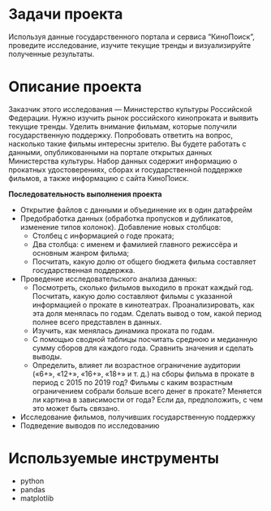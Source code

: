 # Задачи проекта
Используя данные государственного портала и сервиса “КиноПоиск”, проведите исследование, изучите текущие тренды и визуализируйте полученные результаты.
# Описание проекта
Заказчик этого исследования — Министерство культуры Российской Федерации.
Нужно изучить рынок российского кинопроката и выявить текущие тренды. Уделить внимание фильмам, которые получили государственную поддержку. Попробовать ответить на вопрос, насколько такие фильмы интересны зрителю.
Вы будете работать с данными, опубликованными на портале открытых данных Министерства культуры. Набор данных содержит информацию о прокатных удостоверениях, сборах и государственной поддержке фильмов, а также информацию с сайта КиноПоиск.

**Последовательность выполнения проекта**

* Открытие файлов с данными и объединение их в один датафрейм
* Предобработка данных (обработка пропусков и дубликатов, изменение типов колонок). Добавление новых столбцов: 
    * Столбец с информацией о годе проката;
    * Два столбца: с именем и фамилией главного режиссёра и основным жанром фильма;
    * Посчитать, какую долю от общего бюджета фильма составляет государственная поддержка.
* Проведение исследовательского анализа данных:
    * Посмотреть, сколько фильмов выходило в прокат каждый год. Посчитать, какую долю составляют фильмы с указанной информацией о прокате в кинотеатрах. Проанализировать, как эта доля менялась по годам. Сделать вывод о том, какой период полнее всего представлен в данных.
    * Изучить, как менялась динамика проката по годам.
    * С помощью сводной таблицы посчитать среднюю и медианную сумму сборов для каждого года. Сравнить значения и сделать выводы. 
    * Определить, влияет ли возрастное ограничение аудитории («6+», «12+», «16+», «18+» и т. д.) на сборы фильма в прокате в период с 2015 по 2019 год? Фильмы с каким возрастным ограничением собрали больше всего денег в прокате? Меняется ли картина в зависимости от года? Если да, предположить, с чем это может быть связано.
* Исследование фильмов, получивших государственную поддержку
* Подведение выводов по исследованию
# Используемые инструменты
- python
- pandas
- matplotlib
